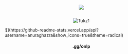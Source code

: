 
<p align="center"> <img src="![](https://komarev.com/ghpvc/?username=Tukz1)"/> </p>
<p href="Tukz" align="center">
    <img alt="" src=https://lanyard.cnrad.dev/api/1042539622514827365/>

</p>
<p align="center"> <img src="https://gpvc.arturio.dev/tukz1" alt="Tukz1" /> </p>
![](https://github-readme-stats.vercel.app/api?username=anuraghazra&show_icons=true&theme=radical)

<div align="center"><h4>.gg/onlp<h4/></div>  

